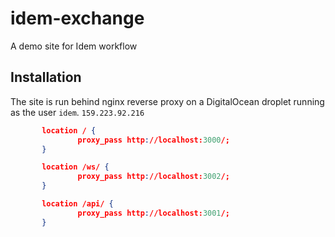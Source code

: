 # idem-exchange
A demo site for Idem workflow

## Installation
The site is run behind nginx reverse proxy on a DigitalOcean droplet running as the user `idem`.  `159.223.92.216`

```json
       location / {
               proxy_pass http://localhost:3000/;
       }

       location /ws/ {
               proxy_pass http://localhost:3002/;
       }

       location /api/ {
               proxy_pass http://localhost:3001/;
       }

```